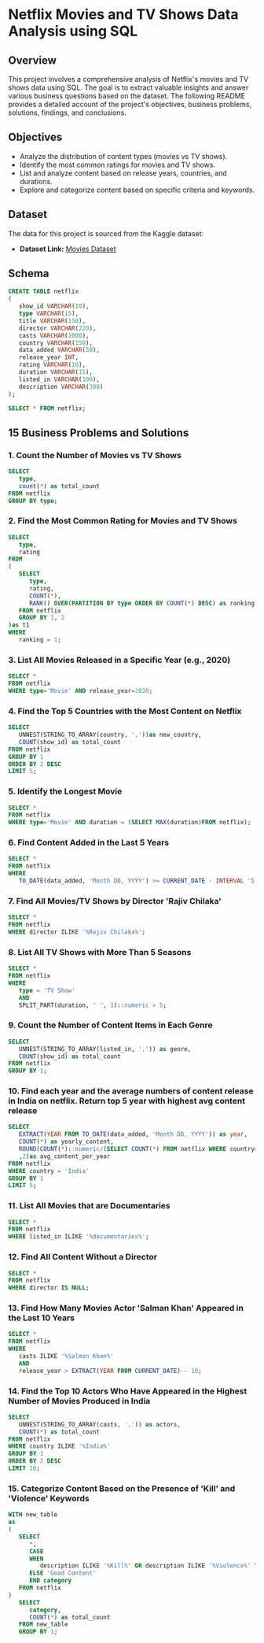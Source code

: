 # Netflix Movies and TV Shows Data Analysis using SQL

## Overview

This project involves a comprehensive analysis of Netflix's movies and TV shows data using SQL. The goal is to extract valuable insights and answer various business questions based on the dataset. The following README provides a detailed account of the project's objectives, business problems, solutions, findings, and conclusions.

## Objectives

- Analyze the distribution of content types (movies vs TV shows).
- Identify the most common ratings for movies and TV shows.
- List and analyze content based on release years, countries, and durations.
- Explore and categorize content based on specific criteria and keywords.

## Dataset

The data for this project is sourced from the Kaggle dataset:

- **Dataset Link:** [Movies Dataset](https://www.kaggle.com/datasets/shivamb/netflix-shows?resource=download)

## Schema

```sql
CREATE TABLE netflix
(
   show_id VARCHAR(10),
   type VARCHAR(15),
   title VARCHAR(150),
   director VARCHAR(220),
   casts VARCHAR(1000),
   country VARCHAR(150),
   data_added VARCHAR(50),
   release_year INT,
   rating VARCHAR(10),
   duration VARCHAR(15),
   listed_in VARCHAR(100),
   description VARCHAR(300)
);

SELECT * FROM netflix;
```

## 15 Business Problems and Solutions

### 1. Count the Number of Movies vs TV Shows

```sql
SELECT
   type,
   count(*) as total_count
FROM netflix
GROUP BY type;
```


### 2. Find the Most Common Rating for Movies and TV Shows

```sql
SELECT 
   type,
   rating
FROM
(
   SELECT 
      type, 
      rating,
      COUNT(*),
      RANK() OVER(PARTITION BY type ORDER BY COUNT(*) DESC) as ranking
   FROM netflix
   GROUP BY 1, 2
)as t1
WHERE
   ranking = 1;
```

### 3. List All Movies Released in a Specific Year (e.g., 2020)

```sql
SELECT * 
FROM netflix
WHERE type='Movie' AND release_year=2020;
```

### 4. Find the Top 5 Countries with the Most Content on Netflix

```sql
SELECT 
   UNNEST(STRING_TO_ARRAY(country, ','))as new_country,
   COUNT(show_id) as total_count
FROM netflix
GROUP BY 1
ORDER BY 2 DESC
LIMIT 5;
```

### 5. Identify the Longest Movie

```sql
SELECT * 
FROM netflix
WHERE type='Movie' AND duration = (SELECT MAX(duration)FROM netflix);
```

### 6. Find Content Added in the Last 5 Years

```sql
SELECT * 
FROM netflix
WHERE
   TO_DATE(data_added, 'Month DD, YYYY') >= CURRENT_DATE - INTERVAL '5 Years';
```

### 7. Find All Movies/TV Shows by Director 'Rajiv Chilaka'

```sql
SELECT * 
FROM netflix
WHERE director ILIKE '%Rajiv Chilaka%';
```

### 8. List All TV Shows with More Than 5 Seasons

```sql
SELECT *
FROM netflix
WHERE 
   type = 'TV Show' 
   AND
   SPLIT_PART(duration, ' ', 1)::numeric > 5;
```

### 9. Count the Number of Content Items in Each Genre

```sql
SELECT 
   UNNEST(STRING_TO_ARRAY(listed_in, ',')) as genre,
   COUNT(show_id) as total_count
FROM netflix
GROUP BY 1;
```

### 10. Find each year and the average numbers of content release in India on netflix. Return top 5 year with highest avg content release

```sql
SELECT 
   EXTRACT(YEAR FROM TO_DATE(data_added, 'Month DD, YYYY')) as year,
   COUNT(*) as yearly_content,
   ROUND(COUNT(*)::numeric/(SELECT COUNT(*) FROM netflix WHERE country='India') * 100
   ,2)as avg_content_per_year
FROM netflix
WHERE country = 'India'
GROUP BY 1
LIMIT 5;
```

### 11. List All Movies that are Documentaries

```sql
SELECT *
FROM netflix
WHERE listed_in ILIKE '%documentaries%';
```

### 12. Find All Content Without a Director

```sql
SELECT *
FROM netflix
WHERE director IS NULL;
```

### 13. Find How Many Movies Actor 'Salman Khan' Appeared in the Last 10 Years

```sql
SELECT *
FROM netflix
WHERE 
   casts ILIKE '%Salman Khan%'
   AND
   release_year > EXTRACT(YEAR FROM CURRENT_DATE) - 10;
```

### 14. Find the Top 10 Actors Who Have Appeared in the Highest Number of Movies Produced in India

```sql
SELECT 
   UNNEST(STRING_TO_ARRAY(casts, ',')) as actors,
   COUNT(*) as total_count
FROM netflix
WHERE country ILIKE '%India%'
GROUP BY 1
ORDER BY 2 DESC
LIMIT 10;
```

### 15. Categorize Content Based on the Presence of 'Kill' and 'Violence' Keywords

```sql
WITH new_table 
as
(
   SELECT
      *,
      CASE
      WHEN
         description ILIKE '%Kill%' OR description ILIKE '%Violence%' THEN 'Bad Content'
      ELSE 'Good Content'
      END category
   FROM netflix
)
   SELECT 
      category,
      COUNT(*) as total_count
   FROM new_table
   GROUP BY 1;
```
